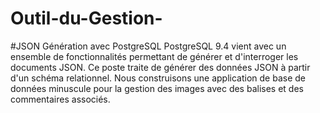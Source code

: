 # Outil-du-Gestion-
#JSON Génération avec PostgreSQL
PostgreSQL 9.4 vient avec un ensemble de fonctionnalités permettant de générer et d'interroger les documents JSON.
Ce poste traite de générer des données JSON à partir d'un schéma relationnel. Nous construisons une application de base de données minuscule pour la gestion des images avec des balises et des commentaires associés.
